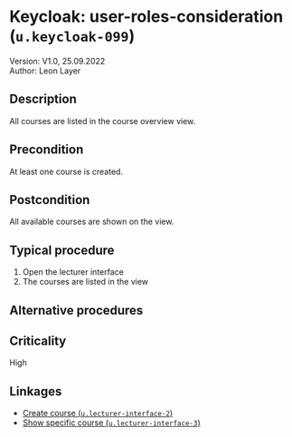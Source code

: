 # Keycloak: user-roles-consideration (`u.keycloak-099`)


Version: V1.0, 25.09.2022 \
Author: Leon Layer

## Description

All courses are listed in the course overview view.

## Precondition

At least one course is created.

## Postcondition

All available courses are shown on the view.

## Typical procedure

1. Open the lecturer interface
2. The courses are listed in the view

## Alternative procedures


## Criticality

High

## Linkages

- [Create course (`u.lecturer-interface-2`)](u-lecturer-interface-02-create-course.md)
- [Show specific course (`u.lecturer-interface-3`)](u-lecturer-interface-03-show-specific-course.md)
